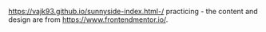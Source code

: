 https://vajk93.github.io/sunnyside-index.html-/
practicing - the content and design are from https://www.frontendmentor.io/. 

